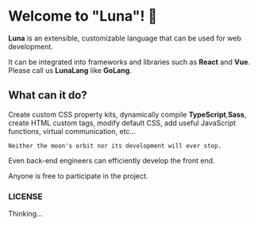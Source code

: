# Welcome to "Luna"! 👋
**Luna** is an extensible, customizable language that can be used for web development.

It can be integrated into frameworks and libraries such as **React** and **Vue**.
Please call us **LunaLang** like **GoLang**.

## What can it do?
Create custom CSS property kits, dynamically compile **TypeScript**,**Sass**, create HTML custom tags, modify default CSS, add useful JavaScript functions, virtual communication, etc...

```Neither the moon's orbit nor its development will ever stop.```

Even back-end engineers can efficiently develop the front end.

Anyone is free to participate in the project.

### LICENSE
Thinking...
